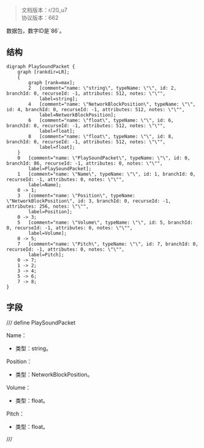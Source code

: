 # <!-- md:samp PlaySoundPacket -->

> 文档版本：r/20_u7<br/>协议版本：662

<!-- md:samp PlaySoundPacket -->数据包，数字ID是`86`。

## 结构

```viz
digraph PlaySoundPacket {
	graph [rankdir=LR];
	{
		graph [rank=max];
		2	[comment="name: \"string\", typeName: \"\", id: 2, branchId: 0, recurseId: -1, attributes: 512, notes: \"\"",
			label=string];
		4	[comment="name: \"NetworkBlockPosition\", typeName: \"\", id: 4, branchId: 0, recurseId: -1, attributes: 512, notes: \"\"",
			label=NetworkBlockPosition];
		6	[comment="name: \"float\", typeName: \"\", id: 6, branchId: 0, recurseId: -1, attributes: 512, notes: \"\"",
			label=float];
		8	[comment="name: \"float\", typeName: \"\", id: 8, branchId: 0, recurseId: -1, attributes: 512, notes: \"\"",
			label=float];
	}
	0	[comment="name: \"PlaySoundPacket\", typeName: \"\", id: 0, branchId: 86, recurseId: -1, attributes: 0, notes: \"\"",
		label=PlaySoundPacket];
	1	[comment="name: \"Name\", typeName: \"\", id: 1, branchId: 0, recurseId: -1, attributes: 0, notes: \"\"",
		label=Name];
	0 -> 1;
	3	[comment="name: \"Position\", typeName: \"NetworkBlockPosition\", id: 3, branchId: 0, recurseId: -1, attributes: 256, notes: \"\"",
		label=Position];
	0 -> 3;
	5	[comment="name: \"Volume\", typeName: \"\", id: 5, branchId: 0, recurseId: -1, attributes: 0, notes: \"\"",
		label=Volume];
	0 -> 5;
	7	[comment="name: \"Pitch\", typeName: \"\", id: 7, branchId: 0, recurseId: -1, attributes: 0, notes: \"\"",
		label=Pitch];
	0 -> 7;
	1 -> 2;
	3 -> 4;
	5 -> 6;
	7 -> 8;
}

```

## 字段

/// define
PlaySoundPacket

Name：<!-- md:samp string -->

- 类型：string。

Position：[<!-- md:samp NetworkBlockPosition -->](../types/networkblockposition.md)

- 类型：NetworkBlockPosition。

Volume：<!-- md:samp float -->

- 类型：float。

Pitch：<!-- md:samp float -->

- 类型：float。


///
